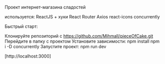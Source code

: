 
Проект интернет-магазина сладостей

используется:
ReactJS + хуки
React Router
Axios
react-icons
concurrently


Быстрый старт:

Клонируйте репозиторий c https://github.com/Mihmall/pieceOfCake.git
Перейдите в папку с проектом 
Установите зависимости: npm install
npm i -D concurrently
Запустите проект: npm run dev



[http://localhost:3000]

